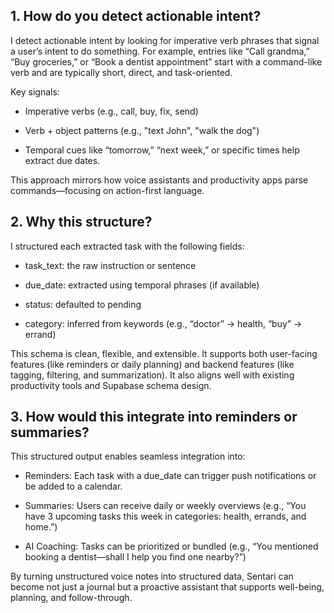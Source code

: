 ## 1. How do you detect actionable intent?
I detect actionable intent by looking for imperative verb phrases that signal a user’s intent to do something. For example, entries like “Call grandma,” “Buy groceries,” or “Book a dentist appointment” start with a command-like verb and are typically short, direct, and task-oriented.

Key signals:

- Imperative verbs (e.g., call, buy, fix, send)

- Verb + object patterns (e.g., "text John", "walk the dog")

- Temporal cues like “tomorrow,” “next week,” or specific times help extract due dates.

This approach mirrors how voice assistants and productivity apps parse commands—focusing on action-first language.

## 2. Why this structure?
I structured each extracted task with the following fields:

- task_text: the raw instruction or sentence

- due_date: extracted using temporal phrases (if available)

- status: defaulted to pending

- category: inferred from keywords (e.g., “doctor” → health, “buy” → errand)

This schema is clean, flexible, and extensible. It supports both user-facing features (like reminders or daily planning) and backend features (like tagging, filtering, and summarization). It also aligns well with existing productivity tools and Supabase schema design.

## 3. How would this integrate into reminders or summaries?
This structured output enables seamless integration into:

- Reminders: Each task with a due_date can trigger push notifications or be added to a calendar.

- Summaries: Users can receive daily or weekly overviews (e.g., “You have 3 upcoming tasks this week in categories: health, errands, and home.”)

- AI Coaching: Tasks can be prioritized or bundled (e.g., “You mentioned booking a dentist—shall I help you find one nearby?”)

By turning unstructured voice notes into structured data, Sentari can become not just a journal but a proactive assistant that supports well-being, planning, and follow-through.

